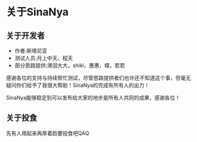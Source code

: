 # 关于SinaNya

## 关于开发者

* 作者:斯塔尼亚
* 测试人员:月上中天、程天
* 部分思路提供:溯洄大大，shiki，惠惠，楪，若若

感谢各位的支持与持续帮忙测试，尽管思路提供者们也许还不知道这个事，但毫无疑问你们给予了我很大帮助！SinaNya的完成有所有人的出力！

SinaNya能够稳定到可以发布给大家的地步是所有人共同的成果，感谢各位！

## 关于投食

先有人用起来再厚着脸要投食吧QAQ



